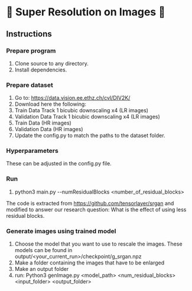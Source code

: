 # :cherry_blossom: Super Resolution on Images :cherry_blossom:

## Instructions
### Prepare program
1. Clone source to any directory.
2. Install dependencies.

### Prepare dataset
1. Go to: https://data.vision.ee.ethz.ch/cvl/DIV2K/
2. Download here the following:
  1. Train Data Track 1 bicubic downscaling x4 (LR images)
  2. Validation Data Track 1 bicubic downscaling x4 (LR images)
  3. Train Data (HR images)
  4. Validation Data (HR images)
3. Update the config.py to match the paths to the dataset folder.

### Hyperparameters
These can be adjusted in the config.py file.

### Run
1. python3 main.py --numResidualBlocks <number_of_residual_blocks>

The code is extracted from https://github.com/tensorlayer/srgan and modified to answer our research question: What is the effect of using less residual blocks.

### Generate images using trained model
1. Choose the model that you want to use to rescale the images. These models can be found in output/<your_current_run>/checkpoint/g_srgan<num-epoch>.npz
2. Make a folder containing the images that have to be enlarged
3. Make an output folder
4. run: Python3 genImage.py <model_path> <num_residual_blocks> <input_folder> <output_folder>



